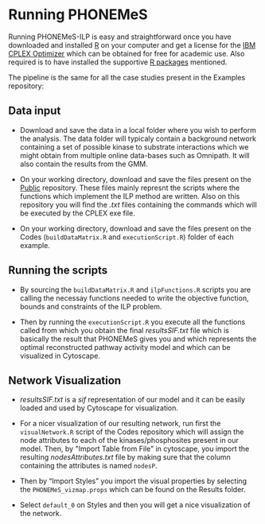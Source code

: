 # Running PHONEMeS

Running PHONEMeS-ILP is easy and straightforward once you have downloaded and installed [R](https://www.r-project.org/) on your computer and get a license for the [IBM CPLEX Optimizer](https://www-01.ibm.com/software/commerce/optimization/cplex-optimizer/) which can be obtained for free for academic use. Also required is to have installed the supportive [R packages](https://github.com/saezlab/PHONEMeS-ILP) mentioned.

The pipeline is the same for all the case studies present in the Examples repository:

## Data input

* Download and save the data in a local folder where you wish to perform the analysis. The data folder will typicaly contain a background network containing a set of possible kinase to substrate interactions which we might obtain from multiple online data-bases such as Omnipath. It will also contain the results from the GMM.

* On your working directory, download and save the files present on the [Public](https://github.com/saezlab/PHONEMeS-ILP/tree/master/Public) repository. These files mainly represnt the scripts where the functions which implement the ILP method are written. Also on this repository you will find the *.txt* files containing the commands which will be executed by the CPLEX exe file.

* On your working directory, download and save the files present on the Codes (```buildDataMatrix.R``` and ```executionScript.R```) folder of each example.

## Running the scripts

* By sourcing the ```buildDataMatrix.R``` and ```ilpFunctions.R``` scripts you are calling the necessay functions needed to write the objective function, bounds and constraints of the ILP problem.

* Then by running the ```executionScript.R``` you execute all the functions called from which you obtain the final *resultsSIF.txt* file which is basically the result that PHONEMeS gives you and which represents the optimal reconstructed pathway activity model and which can be visualized in Cytoscape.


## Network Visualization

* *resultsSIF.txt* is a *sif* representation of our model and it can be easily loaded and used by Cytoscape for visualization.

* For a nicer visualization of our resulting network, run first the ```visualNetwork.R``` script of the Codes repository which will assign the node attributes to each of the kinases/phosphosites present in our model. Then, by "Import Table from File" in cytoscape, you import the resulting *nodesAttributes.txt* file by making sure that the column containing the attributes is named ```nodesP```.

* Then by “Import Styles” you import the visual properties by selecting the ```PHONEMeS_vizmap.props``` which can be found on the Results folder.

* Select ```default_0``` on Styles and then you will get a nice visualization of the network.
